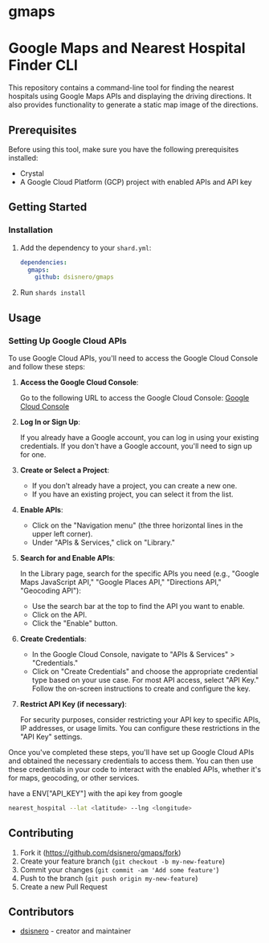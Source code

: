 # gmaps

# Google Maps and Nearest Hospital Finder CLI

This repository contains a command-line tool for finding the nearest hospitals using Google Maps APIs and displaying the driving directions. It also provides functionality to generate a static map image of the directions.

## Prerequisites

Before using this tool, make sure you have the following prerequisites installed:

- Crystal
- A Google Cloud Platform (GCP) project with enabled APIs and API key

## Getting Started

### Installation

1. Add the dependency to your `shard.yml`:

   ```yaml
   dependencies:
     gmaps:
       github: dsisnero/gmaps
   ```

2. Run `shards install`

## Usage

### Setting Up Google Cloud APIs

To use Google Cloud APIs, you'll need to access the Google Cloud Console and follow these steps:

1. **Access the Google Cloud Console**:

   Go to the following URL to access the Google Cloud Console:
   [Google Cloud Console](https://console.cloud.google.com/)

2. **Log In or Sign Up**:

   If you already have a Google account, you can log in using your existing credentials. If you don't have a Google account, you'll need to sign up for one.

3. **Create or Select a Project**:

   - If you don't already have a project, you can create a new one.
   - If you have an existing project, you can select it from the list.

4. **Enable APIs**:

   - Click on the "Navigation menu" (the three horizontal lines in the upper left corner).
   - Under "APIs & Services," click on "Library."

5. **Search for and Enable APIs**:

   In the Library page, search for the specific APIs you need (e.g., "Google Maps JavaScript API," "Google Places API," "Directions API," "Geocoding API"):

   - Use the search bar at the top to find the API you want to enable.
   - Click on the API.
   - Click the "Enable" button.

6. **Create Credentials**:

   - In the Google Cloud Console, navigate to "APIs & Services" > "Credentials."
   - Click on "Create Credentials" and choose the appropriate credential type based on your use case. For most API access, select "API Key." Follow the on-screen instructions to create and configure the key.

7. **Restrict API Key (if necessary)**:

   For security purposes, consider restricting your API key to specific APIs, IP addresses, or usage limits. You can configure these restrictions in the "API Key" settings.

Once you've completed these steps, you'll have set up Google Cloud APIs and obtained the necessary credentials to access them. You can then use these credentials in your code to interact with the enabled APIs, whether it's for maps, geocoding, or other services.

have a ENV["API_KEY"] with the api key from google

```bash
nearest_hospital --lat <latitude> --lng <longitude>
```

## Contributing

1. Fork it (<https://github.com/dsisnero/gmaps/fork>)
2. Create your feature branch (`git checkout -b my-new-feature`)
3. Commit your changes (`git commit -am 'Add some feature'`)
4. Push to the branch (`git push origin my-new-feature`)
5. Create a new Pull Request

## Contributors

- [dsisnero](https://github.com/dsisnero) - creator and maintainer
